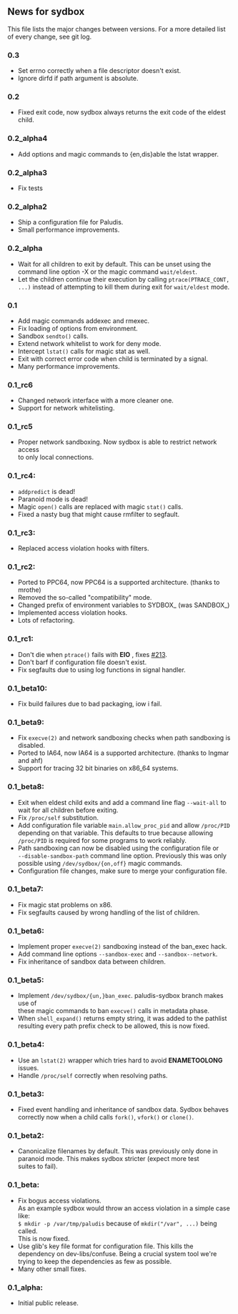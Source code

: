 ## News for sydbox

This file lists the major changes between versions. For a more detailed list of
every change, see git log.

### 0.3
* Set errno correctly when a file descriptor doesn't exist.
* Ignore dirfd if path argument is absolute.

### 0.2
* Fixed exit code, now sydbox always returns the exit code of the eldest child.

### 0.2_alpha4
* Add options and magic commands to {en,dis}able the lstat wrapper.

### 0.2_alpha3
* Fix tests

### 0.2_alpha2
* Ship a configuration file for Paludis.
* Small performance improvements.

### 0.2_alpha
* Wait for all children to exit by default. This can be unset using the command
  line option -X or the magic command `wait/eldest`.
* Let the children continue their execution by calling
  `ptrace(PTRACE_CONT, ...)` instead of attempting to kill them during exit for
  `wait/eldest` mode.

### 0.1
* Add magic commands addexec and rmexec.
* Fix loading of options from environment.
* Sandbox `sendto()` calls.
* Extend network whitelist to work for deny mode.
* Intercept `lstat()` calls for magic stat as well.
* Exit with correct error code when child is terminated by a signal.
* Many performance improvements.

### 0.1_rc6
* Changed network interface with a more cleaner one.
* Support for network whitelisting.

### 0.1_rc5
* Proper network sandboxing. Now sydbox is able to restrict network access  
  to only local connections.

### 0.1_rc4:
* `addpredict` is dead!
* Paranoid mode is dead!
* Magic `open()` calls are replaced with magic `stat()` calls.
* Fixed a nasty bug that might cause rmfilter to segfault.

### 0.1_rc3:
* Replaced access violation hooks with filters.

### 0.1_rc2:
* Ported to PPC64, now PPC64 is a supported architecture. (thanks to mrothe)
* Removed the so-called "compatibility" mode.
* Changed prefix of environment variables to SYDBOX\_ (was SANDBOX\_)
* Implemented access violation hooks.
* Lots of refactoring.

### 0.1_rc1:
* Don't die when `ptrace()` fails with __EIO__ , fixes [#213](https://bugs.exherbo.org/show_bug.cgi?id=213).
* Don't barf if configuration file doesn't exist.
* Fix segfaults due to using log functions in signal handler.

### 0.1_beta10:
* Fix build failures due to bad packaging, iow i fail.

### 0.1_beta9:
* Fix `execve(2)` and network sandboxing checks when path sandboxing is
  disabled.
* Ported to IA64, now IA64 is a supported architecture. (thanks to Ingmar and ahf)
* Support for tracing 32 bit binaries on x86_64 systems.

### 0.1_beta8:
* Exit when eldest child exits and add a command line flag `--wait-all` to  
  wait for all children before exiting.
* Fix `/proc/self` substitution.
* Add configuration file variable `main.allow_proc_pid` and allow `/proc/PID`  
  depending on that variable. This defaults to true because allowing  
  `/proc/PID` is required for some programs to work reliably.
* Path sandboxing can now be disabled using the configuration file or  
  `--disable-sandbox-path` command line option. Previously this was only  
  possible using `/dev/sydbox/{on,off}` magic commands.
* Configuration file changes, make sure to merge your configuration file.

### 0.1_beta7:
* Fix magic stat problems on x86.
* Fix segfaults caused by wrong handling of the list of children.

### 0.1_beta6:
* Implement proper `execve(2)` sandboxing instead of the ban_exec hack.
* Add command line options `--sandbox-exec` and `--sandbox--network`.
* Fix inheritance of sandbox data between children.

### 0.1_beta5:
* Implement `/dev/sydbox/{un,}ban_exec`. paludis-sydbox branch makes use of  
  these magic commands to ban `execve()` calls in metadata phase.
* When `shell_expand()` returns empty string, it was added to the pathlist  
  resulting every path prefix check to be allowed, this is now fixed.

### 0.1_beta4:
* Use an `lstat(2)` wrapper which tries hard to avoid __ENAMETOOLONG__ issues.
* Handle `/proc/self` correctly when resolving paths.

### 0.1_beta3:
* Fixed event handling and inheritance of sandbox data. Sydbox behaves  
  correctly now when a child calls `fork()`, `vfork()` or `clone()`.

### 0.1_beta2:
* Canonicalize filenames by default. This was previously only done in  
  paranoid mode. This makes sydbox stricter (expect more test  
  suites to fail).

### 0.1_beta:
* Fix bogus access violations.  
  As an example sydbox would throw an access violation in a simple case like:  
  `$ mkdir -p /var/tmp/paludis`
  because of `mkdir("/var", ...)` being called.  
  This is now fixed.
* Use glib's key file format for configuration file. This kills the  
  dependency on dev-libs/confuse. Being a crucial system tool we're  
  trying to keep the dependencies as few as possible.
* Many other small fixes.

### 0.1_alpha:
* Initial public release.


